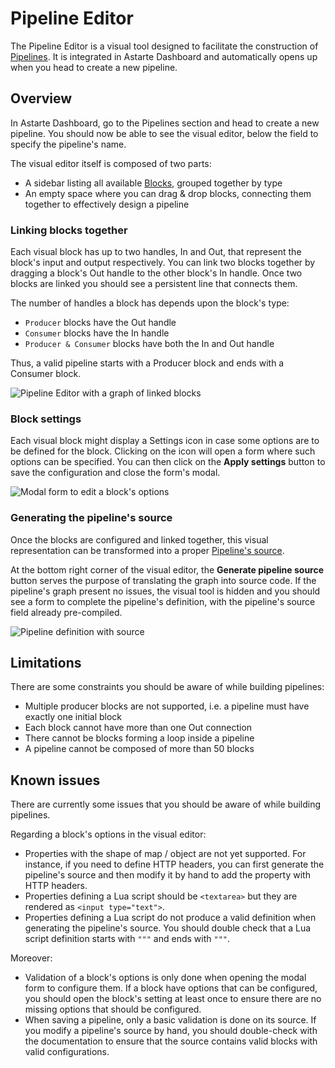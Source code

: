 # Pipeline Editor

The Pipeline Editor is a visual tool designed to facilitate the construction of
[Pipelines](0004-pipelines.html). It is integrated in Astarte Dashboard and automatically opens up
when you head to create a new pipeline.

## Overview

In Astarte Dashboard, go to the Pipelines section and head to create a new pipeline. You should now
be able to see the visual editor, below the field to specify the pipeline's name.

The visual editor itself is composed of two parts:

- A sidebar listing all available [Blocks](0003-blocks.html), grouped together by type
- An empty space where you can drag & drop blocks, connecting them together to effectively design a
  pipeline

### Linking blocks together

Each visual block has up to two handles, In and Out, that represent the block's input and output
respectively. You can link two blocks together by dragging a block's Out handle to the other block's
In handle. Once two blocks are linked you should see a persistent line that connects them.

The number of handles a block has depends upon the block's type:

- `Producer` blocks have the Out handle
- `Consumer` blocks have the In handle
- `Producer & Consumer` blocks have both the In and Out handle

Thus, a valid pipeline starts with a Producer block and ends with a Consumer block.

![Pipeline Editor with a graph of linked blocks](assets/images/pipeline-editor-visual-graph.png)

### Block settings

Each visual block might display a Settings icon in case some options are to be defined for the
block. Clicking on the icon will open a form where such options can be specified. You can then click
on the **Apply settings** button to save the configuration and close the form's modal.

![Modal form to edit a block's options](assets/images/pipeline-editor-block-options.png)

### Generating the pipeline's source

Once the blocks are configured and linked together, this visual representation can be transformed
into a proper [Pipeline's source](0010-defining-a-pipeline.html).

At the bottom right corner of the visual editor, the **Generate pipeline source** button serves the
purpose of translating the graph into source code. If the pipeline's graph present no issues, the
visual tool is hidden and you should see a form to complete the pipeline's definition, with the
pipeline's source field already pre-compiled.

![Pipeline definition with source](assets/images/pipeline-editor-pipeline-source.png)

## Limitations

There are some constraints you should be aware of while building pipelines:

- Multiple producer blocks are not supported, i.e. a pipeline must have exactly one initial block
- Each block cannot have more than one Out connection
- There cannot be blocks forming a loop inside a pipeline
- A pipeline cannot be composed of more than 50 blocks

## Known issues

There are currently some issues that you should be aware of while building pipelines.

Regarding a block's options in the visual editor:

- Properties with the shape of map / object are not yet supported. For instance, if you need to
  define HTTP headers, you can first generate the pipeline's source and then modify it by hand to
  add the property with HTTP headers.
- Properties defining a Lua script should be `<textarea>` but they are rendered as
  `<input type="text">`.
- Properties defining a Lua script do not produce a valid definition when generating the pipeline's
  source. You should double check that a Lua script definition starts with `"""` and ends with
  `"""`.

Moreover:

- Validation of a block's options is only done when opening the modal form to configure them. If a
  block have options that can be configured, you should open the block's setting at least once to
  ensure there are no missing options that should be configured.
- When saving a pipeline, only a basic validation is done on its source. If you modify a pipeline's
  source by hand, you should double-check with the documentation to ensure that the source contains
  valid blocks with valid configurations.
